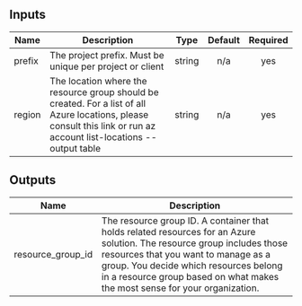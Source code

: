 <!-- BEGINNING OF PRE-COMMIT-TERRAFORM DOCS HOOK -->
## Inputs

| Name | Description | Type | Default | Required |
|------|-------------|:----:|:-----:|:-----:|
| prefix | The project prefix. Must be unique per project or client | string | n/a | yes |
| region | The location where the resource group should be created. For a list of all Azure locations, please consult this link or run az account list-locations --output table | string | n/a | yes |

## Outputs

| Name | Description |
|------|-------------|
| resource\_group\_id | The resource group ID. A container that holds related resources for an Azure solution. The resource group includes those resources that you want to manage as a group. You decide which resources belong in a resource group based on what makes the most sense for your organization. |

<!-- END OF PRE-COMMIT-TERRAFORM DOCS HOOK -->